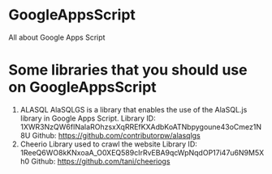 # GoogleAppsScript
All about Google Apps Script
# Some libraries that you should use on GoogleAppsScript
1. ALASQL
AlaSQLGS is a library that enables the use of the AlaSQL.js library in Google Apps Script.
Library ID: 1XWR3NzQW6fINaIaROhzsxXqRREfKXAdbKoATNbpygoune43oCmez1N8U
Github: https://github.com/contributorpw/alasqlgs
2. Cheerio
Library used to crawl the website
Library ID: 1ReeQ6WO8kKNxoaA_O0XEQ589cIrRvEBA9qcWpNqdOP17i47u6N9M5Xh0
Github: https://github.com/tani/cheeriogs

